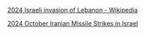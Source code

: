 [2024 Israeli invasion of Lebanon - Wikipedia](https://en.wikipedia.org/wiki/2024_Israeli_invasion_of_Lebanon)

[2024 October Iranian Missile Strikes in Israel](2024%20October%20Iranian%20Missile%20Strikes%20in%20Israel)  